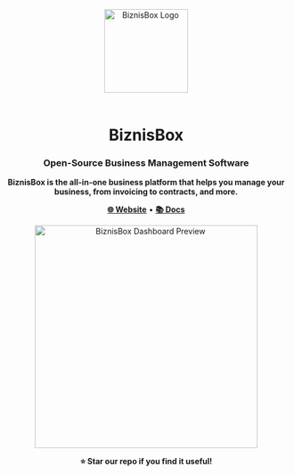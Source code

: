 <div align="center">
  <img src="https://biznisbox.com/app_logo.png" width="150" height="150" alt="BiznisBox Logo" style="margin-bottom: 20px;" />
  <br />
  <h1>BiznisBox</h1>
  <h3>Open-Source Business Management Software</h3>
  
  <p>
    <strong>BiznisBox is the all-in-one business platform that helps you manage your business, from invoicing to contracts, and more.</strong>
  </p>

  <p>
    <a href="https://www.biznisbox.com"><strong>🌐 Website</strong></a> •
    <a href="https://docs.biznisbox.com"><strong>📚 Docs</strong></a> 
  </p>

  <img src="https://biznisbox.com/biznisbox_dashboard.png" width="400px" alt="BiznisBox Dashboard Preview"  />

  <div> <p> <strong>⭐ Star our repo if you find it useful!</strong></p> </div>
</div>

